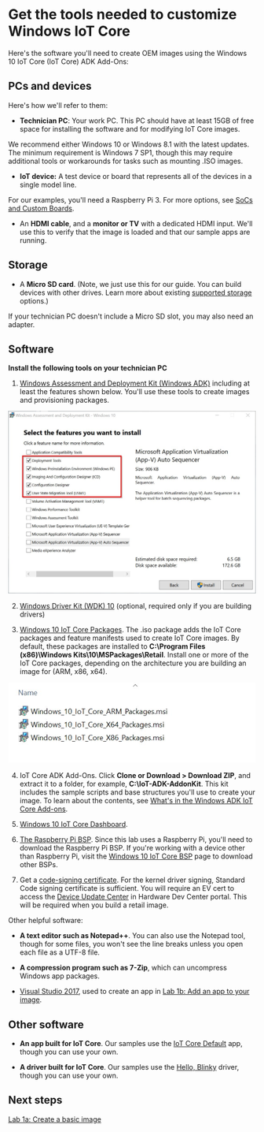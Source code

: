 # Get the tools needed to customize Windows IoT Core

Here's the software you'll need to create OEM images using the Windows 10 IoT Core (IoT Core) ADK Add-Ons:

## PCs and devices
Here's how we'll refer to them:

* <b>Technician PC</b>: Your work PC. This PC should have at least 15GB of free space for installing the software and for modifying IoT Core images. 

We recommend either Windows 10 or Windows 8.1 with the latest updates. The minimum requirement is Windows 7 SP1, though this may require additional tools or workarounds for tasks such as mounting .ISO images.

* <b>IoT device:</b> A test device or board that represents all of the devices in a single model line.

For our examples, you'll need a Raspberry Pi 3. For more options, see [SoCs and Custom Boards](../learn-about-hardware/SoCsAndCUstomBoards.md).

* An <b>HDMI cable</b>, and a <b>monitor or TV</b> with a dedicated HDMI input. We'll use this to verify that the image is loaded and that our sample apps are running.

## Storage
* A <b>Micro SD card</b>. (Note, we just use this for our guide. You can build devices with other drives. Learn more about existing [supported storage](../learn-about-hardware/HardwareCompatList.md#other-hardware-peripherals) options.)

If your technician PC doesn't include a Micro SD slot, you may also need an adapter.

## Software
<b>Install the following tools on your technician PC</b>

1. [Windows Assessment and Deployment Kit (Windows ADK)](https://docs.microsoft.com/en-us/windows-hardware/get-started/adk-install#winADK) including at least the features shown below. You'll use these tools to create images and provisioning packages.

![Dashboard screenshot](../media/ManufacturingGuide/WindowsADKSetup.jpg)

2. [Windows Driver Kit (WDK) 10](https://docs.microsoft.com/en-us/windows-hardware/drivers/download-the-wdk) (optional, required only if you are building drivers)

3. [Windows 10 IoT Core Packages](https://www.microsoft.com/en-us/software-download/windows10iotcore). The .iso package adds the IoT Core packages and feature manifests used to create IoT Core images. By default, these packages are installed to <b>C:\Program Files (x86)\Windows Kits\10\MSPackages\Retail</b>. Install one or more of the IoT Core packages, depending on the architecture you are building an image for (ARM, x86, x64).

![Dashboard screenshot](../media/ManufacturingGuide/IoTCorePackagesInstall.jpg)

4. IoT Core ADK Add-Ons. Click <b>Clone or Download > Download ZIP</b>, and extract it to a folder, for example, <b>C:\IoT-ADK-AddonKit</b>. This kit includes the sample scripts and base structures you'll use to create your image. To learn about the contents, see [What's in the Windows ADK IoT Core Add-ons](https://docs.microsoft.com/en-us/windows-hardware/manufacture/iot/iot-core-adk-addons).

5. [Windows 10 IoT Core Dashboard](http://go.microsoft.com/fwlink/p/?LinkId=708576).

6. [The Raspberry Pi BSP](https://github.com/ms-iot/iot-adk-addonkit/releases/download/v4.4/rpibsp-wm.zip). Since this lab uses a Raspberry Pi, you'll need to download the Raspberry Pi BSP. If you're working with a device other than Raspberry Pi, visit the [Windows 10 IoT Core BSP](https://docs.microsoft.com/en-us/windows/iot-core/build-your-image/createbsps) page to download other BSPs.

7. Get a [code-signing certificate](https://docs.microsoft.com/en-us/windows-hardware/drivers/dashboard/get-a-code-signing-certificate). For the kernel driver signing, Standard Code signing certificate is sufficient. You will require an EV cert to access the [Device Update Center](https://docs.microsoft.com/en-us/windows-hardware/service/iot/using-device-update-center) in Hardware Dev Center portal. This will be required when you build a retail image.

Other helpful software:

* <b>A text editor such as Notepad++</b>. You can also use the Notepad tool, though for some files, you won't see the line breaks unless you open each file as a UTF-8 file.

* <b>A compression program such as 7-Zip</b>, which can uncompress Windows app packages.

* [Visual Studio 2017](https://visualstudio.microsoft.com/vs/), used to create an app in [Lab 1b: Add an app to your image](manufacturing-guide/AddApps.md).

## Other software
* <b>An app built for IoT Core</b>. Our samples use the [IoT Core Default](https://github.com/ms-iot/samples/tree/develop/IoTCoreDefaultApp) app, though you can use your own.

* <b>A driver built for IoT Core</b>. Our samples use the [Hello, Blinky](https://github.com/Microsoft/Windows-iotcore-samples/tree/develop/Samples/HelloBlinky) driver, though you can use your own.

## Next steps
[Lab 1a: Create a basic image](manufacturing-guide/CreateBasicImage.md)